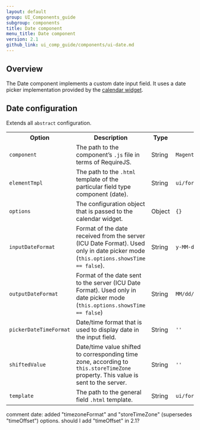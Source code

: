 ```yaml
---
layout: default
group: UI_Components_guide
subgroup: components
title: Date component
menu_title: Date component
version: 2.1
github_link: ui_comp_guide/components/ui-date.md
---
```


## Overview

The Date component implements a custom date input field. It uses a date picker implementation provided by the [calendar widget]({{page.baseurl}}javascript-dev-guide/widgets/widget_calendar.html).


## Date configuration

Extends all `abstract` configuration.

<table>
  <tr>
    <th>Option </th>
    <th>Description</th>
    <th>Type</th>
    <th>Default</th>
  </tr>
  <tr>
    <td><code>component</code></td>
    <td>The path to the component’s <code>.js</code> file in terms of RequireJS.</td>
    <td>String</td>
    <td><code>Magento_Ui/js/form/element/date</code></td>
  </tr>
  <tr>
    <td><code>elementTmpl</code></td>
    <td>The path to the <code>.html</code> template of the particular field type component (date).</td>
    <td>String</td>
    <td><code>ui/form/element/date</code></td>
  </tr>
  <tr>
    <td><code>options</code></td>
    <td>The configuration object that is passed to the calendar widget.</td>
    <td>Object</td>
    <td><code>{}</code></td>
  </tr>
  <tr>
    <td><code>inputDateFormat</code></td>
    <td>Format of the date received from the server (ICU Date Format). Used only in date picker mode (<code>this.options.showsTime == false</code>).</td>
    <td>String</td>
    <td><code>y-MM-dd</code></td>
  </tr>
  <tr>
    <td><code>outputDateFormat</code></td>
    <td>Format of the date sent to the server (ICU Date Format). Used only in date picker mode (<code>this.options.showsTime == false</code>)</td>
    <td>String</td>
    <td><code>MM/dd/y</code></td>
  </tr>
  <tr>
    <td><code>pickerDateTimeFormat</code></td>
    <td>Date/time format that is used to display date in the input field.</td>
    <td>String</td>
    <td><code>''</code></td>
  </tr>
  <tr>
    <td><code>shiftedValue</code></td>
    <td>Date/time value shifted to corresponding time zone, according to <code>this.storeTimeZone</code> property. This value is sent to the server.</td>
    <td>String</td>
    <td><code>''</code></td>
  </tr>
  <tr>
    <td><code>template</code></td>
    <td>The path to the general field <code>.html</code> template.</td>
    <td>String</td>
    <td><code>ui/form/field</code></td>
  </tr>
</table>

<p class="q">comment date: added "timezoneFormat" and "storeTimeZone" (supersedes "timeOffset") options. should I add "timeOffset" in 2.1?</p>